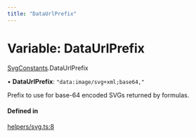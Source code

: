 ```yaml
---
title: "DataUrlPrefix"
---
```

# Variable: DataUrlPrefix

[SvgConstants](../modules/SvgConstants.md).DataUrlPrefix

• **DataUrlPrefix**: ``"data:image/svg+xml;base64,"``

Prefix to use for base-64 encoded SVGs returned by formulas.

#### Defined in

[helpers/svg.ts:8](https://github.com/coda/packs-sdk/blob/main/helpers/svg.ts#L8)
